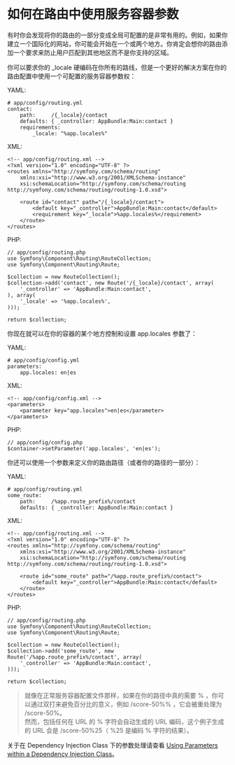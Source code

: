 # 如何在路由中使用服务容器参数

有时你会发现将你的路由的一部分变成全局可配置的是非常有用的。例如，如果你建立一个国际化的网站，你可能会开始在一个或两个地方。你肯定会想你的路由添加一个要求来防止用户匹配到其他地区而不是你支持的区域。  

你可以要求你的 _locale 硬编码在你所有的路线，但是一个更好的解决方案在你的路由配置中使用一个可配置的服务容器参数权：  

YAML:
```
# app/config/routing.yml
contact:
    path:     /{_locale}/contact
    defaults: { _controller: AppBundle:Main:contact }
    requirements:
        _locale: "%app.locales%"
```

XML:
```
<!-- app/config/routing.xml -->
<?xml version="1.0" encoding="UTF-8" ?>
<routes xmlns="http://symfony.com/schema/routing"
    xmlns:xsi="http://www.w3.org/2001/XMLSchema-instance"
    xsi:schemaLocation="http://symfony.com/schema/routing http://symfony.com/schema/routing/routing-1.0.xsd">

    <route id="contact" path="/{_locale}/contact">
        <default key="_controller">AppBundle:Main:contact</default>
        <requirement key="_locale">%app.locales%</requirement>
    </route>
</routes>

```

PHP:
```
// app/config/routing.php
use Symfony\Component\Routing\RouteCollection;
use Symfony\Component\Routing\Route;

$collection = new RouteCollection();
$collection->add('contact', new Route('/{_locale}/contact', array(
    '_controller' => 'AppBundle:Main:contact',
), array(
    '_locale' => '%app.locales%',
)));

return $collection;
```

你现在就可以在你的容器的某个地方控制和设置 app.locales 参数了：  


YAML:
```
# app/config/config.yml
parameters:
    app.locales: en|es
```

XML:
```
<!-- app/config/config.xml -->
<parameters>
    <parameter key="app.locales">en|es</parameter>
</parameters>

```

PHP:
```
// app/config/config.php
$container->setParameter('app.locales', 'en|es');
```

你还可以使用一个参数来定义你的路由路径（或者你的路径的一部分）： 


YAML:
```
# app/config/routing.yml
some_route:
    path:     /%app.route_prefix%/contact
    defaults: { _controller: AppBundle:Main:contact }
```

XML:
```
<!-- app/config/routing.xml -->
<?xml version="1.0" encoding="UTF-8" ?>
<routes xmlns="http://symfony.com/schema/routing"
    xmlns:xsi="http://www.w3.org/2001/XMLSchema-instance"
    xsi:schemaLocation="http://symfony.com/schema/routing http://symfony.com/schema/routing/routing-1.0.xsd">

    <route id="some_route" path="/%app.route_prefix%/contact">
        <default key="_controller">AppBundle:Main:contact</default>
    </route>
</routes>

```

PHP:
```
// app/config/routing.php
use Symfony\Component\Routing\RouteCollection;
use Symfony\Component\Routing\Route;

$collection = new RouteCollection();
$collection->add('some_route', new Route('/%app.route_prefix%/contact', array(
    '_controller' => 'AppBundle:Main:contact',
)));

return $collection;
``` 


> 就像在正常服务容器配置文件那样，如果在你的路径中真的需要 % ，你可以通过双打来避免百分比的意义，例如 /score-50%% ，它会被重处理为 /score-50%。  
然而，包括任何在 URL 的 % 字符会自动生成的 URL 编码，这个例子生成的 URL 会是 /score-50%25（ %25 是编码 % 字符的结果）。

关于在 Dependency Injection Class 下的参数处理请查看 [Using Parameters within a Dependency Injection Class](http://symfony.com/doc/current/cookbook/configuration/using_parameters_in_dic.html)。  

